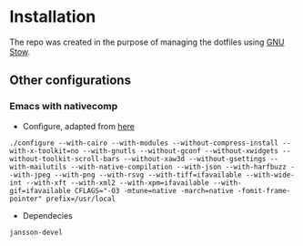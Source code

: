 # Installation

The repo was created in the purpose of managing the dotfiles using [GNU Stow](https://www.gnu.org/software/stow/).

## Other configurations

### Emacs with nativecomp
* Configure, adapted from [here](https://emacs.stackexchange.com/questions/59538/compile-emacs-from-feature-native-comp-gccemacs-branch-on-ubuntu)
```
./configure --with-cairo --with-modules --without-compress-install --with-x-toolkit=no --with-gnutls --without-gconf --without-xwidgets --without-toolkit-scroll-bars --without-xaw3d --without-gsettings --with-mailutils --with-native-compilation --with-json --with-harfbuzz --with-jpeg --with-png --with-rsvg --with-tiff=ifavailable --with-wide-int --with-xft --with-xml2 --with-xpm=ifavailable --with-gif=ifavailable CFLAGS="-O3 -mtune=native -march=native -fomit-frame-pointer" prefix=/usr/local
```
* Dependecies
```
jansson-devel 
```
